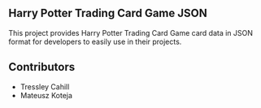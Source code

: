 Harry Potter Trading Card Game JSON
-----
This project provides Harry Potter Trading Card Game card data in JSON format for developers to easily use in their projects.

Contributors
---------------
- Tressley Cahill
- Mateusz Koteja
